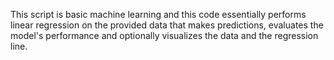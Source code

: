This script is basic machine learning and
this code essentially performs linear regression on the provided data that
makes predictions, evaluates the model's performance
and optionally visualizes the data and the regression line.
